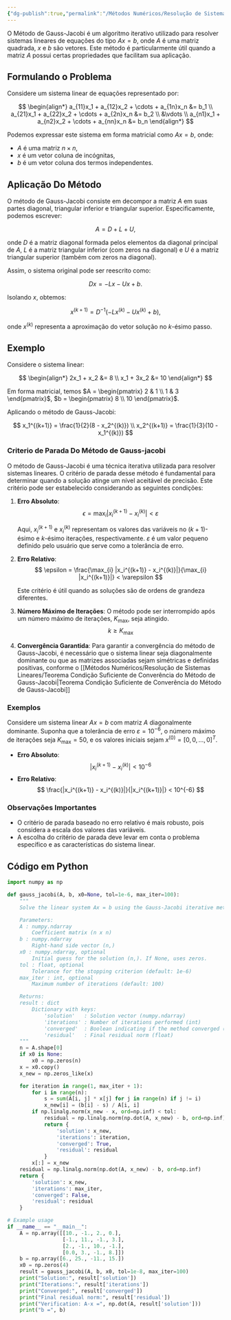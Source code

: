 ```yaml
---
{"dg-publish":true,"permalink":"/Métodos Numéricos/Resolução de Sistemas Lineares/Método de Gauss-Jacobi/","created":"2025-05-20T13:30:13.843-03:00"}
---
```



O Método de Gauss-Jacobi é um algoritmo iterativo utilizado para resolver sistemas lineares de equações do tipo $Ax = b$, onde $A$ é uma matriz quadrada, $x$ e $b$ são vetores. Este método é particularmente útil quando a matriz $A$ possui certas propriedades que facilitam sua aplicação.

## Formulando o Problema

Considere um sistema linear de equações representado por:

$$
\begin{align*}
a_{11}x_1 + a_{12}x_2 + \cdots + a_{1n}x_n &= b_1 \\
a_{21}x_1 + a_{22}x_2 + \cdots + a_{2n}x_n &= b_2 \\
&\vdots \\
a_{n1}x_1 + a_{n2}x_2 + \cdots + a_{nn}x_n &= b_n
\end{align*}
$$

Podemos expressar este sistema em forma matricial como $Ax = b$, onde:

- $A$ é uma matriz $n \times n$,
- $x$ é um vetor coluna de incógnitas,
- $b$ é um vetor coluna dos termos independentes.

## Aplicação Do Método

O método de Gauss-Jacobi consiste em decompor a matriz $A$ em suas partes diagonal, triangular inferior e triangular superior. Especificamente, podemos escrever:

$$
A = D + L + U,
$$

onde $D$ é a matriz diagonal formada pelos elementos da diagonal principal de $A$, $L$ é a matriz triangular inferior (com zeros na diagonal) e $U$ é a matriz triangular superior (também com zeros na diagonal).

Assim, o sistema original pode ser reescrito como:

$$
Dx = -Lx - Ux + b.
$$

Isolando $x$, obtemos:

$$
x^{(k+1)} = D^{-1}(-Lx^{(k)} - Ux^{(k)} + b),
$$

onde $x^{(k)}$ representa a aproximação do vetor solução no $k$-ésimo passo.

## Exemplo

Considere o sistema linear:

$$
\begin{align*}
2x_1 + x_2 &= 8 \\
x_1 + 3x_2 &= 10
\end{align*}
$$

Em forma matricial, temos $A = \begin{pmatrix} 2 & 1 \\ 1 & 3 \end{pmatrix}$, $b = \begin{pmatrix} 8 \\ 10 \end{pmatrix}$.

Aplicando o método de Gauss-Jacobi:

$$
x_1^{(k+1)} = \frac{1}{2}(8 - x_2^{(k)}) \\
x_2^{(k+1)} = \frac{1}{3}(10 - x_1^{(k)})
$$

### Criterio de Parada Do Método de Gauss-jacobi

O método de Gauss-Jacobi é uma técnica iterativa utilizada para resolver sistemas lineares. O critério de parada desse método é fundamental para determinar quando a solução atinge um nível aceitável de precisão. Este critério pode ser estabelecido considerando as seguintes condições:

1. **Erro Absoluto**:
$$
\epsilon = \max_{i} |x_i^{(k+1)} - x_i^{(k)}| < \varepsilon
$$

   Aqui, $x_i^{(k+1)}$ e $x_i^{(k)}$ representam os valores das variáveis no $(k+1)$-ésimo e $k$-ésimo iterações, respectivamente. $\varepsilon$ é um valor pequeno definido pelo usuário que serve como a tolerância de erro.

2. **Erro Relativo**:
$$
\epsilon = \frac{\max_{i} |x_i^{(k+1)} - x_i^{(k)}|}{\max_{i} |x_i^{(k+1)}|} < \varepsilon
$$

   Este critério é útil quando as soluções são de ordens de grandeza diferentes.

3. **Número Máximo de Iterações**:
   O método pode ser interrompido após um número máximo de iterações, $K_{\text{max}}$, seja atingido.
$$
k \geq K_{\text{max}}
$$
4. **Convergência Garantida**:
   Para garantir a convergência do método de Gauss-Jacobi, é necessário que o sistema linear seja diagonalmente dominante ou que as matrizes associadas sejam simétricas e definidas positivas, conforme o [[Métodos Numéricos/Resolução de Sistemas Lineares/Teorema Condição Suficiente de Converência do Método de Gauss-Jacobi\|Teorema Condição Suficiente de Converência do Método de Gauss-Jacobi]]

### Exemplos

Considere um sistema linear $Ax = b$ com matriz $A$ diagonalmente dominante. Suponha que a tolerância de erro $\varepsilon = 10^{-6}$, o número máximo de iterações seja $K_{\text{max}} = 50$, e os valores iniciais sejam $x^{(0)} = [0, 0, \ldots, 0]^T$.

- **Erro Absoluto**:
$$
|x_i^{(k+1)} - x_i^{(k)}| < 10^{-6}
$$
- **Erro Relativo**:
$$
\frac{|x_i^{(k+1)} - x_i^{(k)}|}{|x_i^{(k+1)}|} < 10^{-6}
$$

### Observações Importantes

- O critério de parada baseado no erro relativo é mais robusto, pois considera a escala dos valores das variáveis.
- A escolha do critério de parada deve levar em conta o problema específico e as características do sistema linear.

## Código em Python

```python
import numpy as np

def gauss_jacobi(A, b, x0=None, tol=1e-6, max_iter=100):
    """
    Solve the linear system Ax = b using the Gauss-Jacobi iterative method.

    Parameters:
    A : numpy.ndarray
        Coefficient matrix (n x n)
    b : numpy.ndarray
        Right-hand side vector (n,)
    x0 : numpy.ndarray, optional
        Initial guess for the solution (n,). If None, uses zeros.
    tol : float, optional
        Tolerance for the stopping criterion (default: 1e-6)
    max_iter : int, optional
        Maximum number of iterations (default: 100)

    Returns:
    result : dict
        Dictionary with keys:
            'solution'   : Solution vector (numpy.ndarray)
            'iterations' : Number of iterations performed (int)
            'converged'  : Boolean indicating if the method converged (bool)
            'residual'   : Final residual norm (float)
    """
    n = A.shape[0]
    if x0 is None:
        x0 = np.zeros(n)
    x = x0.copy()
    x_new = np.zeros_like(x)

    for iteration in range(1, max_iter + 1):
        for i in range(n):
            s = sum(A[i, j] * x[j] for j in range(n) if j != i)
            x_new[i] = (b[i] - s) / A[i, i]
        if np.linalg.norm(x_new - x, ord=np.inf) < tol:
            residual = np.linalg.norm(np.dot(A, x_new) - b, ord=np.inf)
            return {
                'solution': x_new,
                'iterations': iteration,
                'converged': True,
                'residual': residual
            }
        x[:] = x_new
    residual = np.linalg.norm(np.dot(A, x_new) - b, ord=np.inf)
    return {
        'solution': x_new,
        'iterations': max_iter,
        'converged': False,
        'residual': residual
    }

# Example usage
if __name__ == "__main__":
    A = np.array([[10., -1., 2., 0.],
                  [-1., 11., -1., 3.],
                  [2., -1., 10., -1.],
                  [0.0, 3., -1., 8.]])
    b = np.array([6., 25., -11., 15.])
    x0 = np.zeros(4)
    result = gauss_jacobi(A, b, x0, tol=1e-8, max_iter=100)
    print("Solution:", result['solution'])
    print("Iterations:", result['iterations'])
    print("Converged:", result['converged'])
    print("Final residual norm:", result['residual'])
    print("Verification: A·x =", np.dot(A, result['solution']))
    print("b =", b)
```
